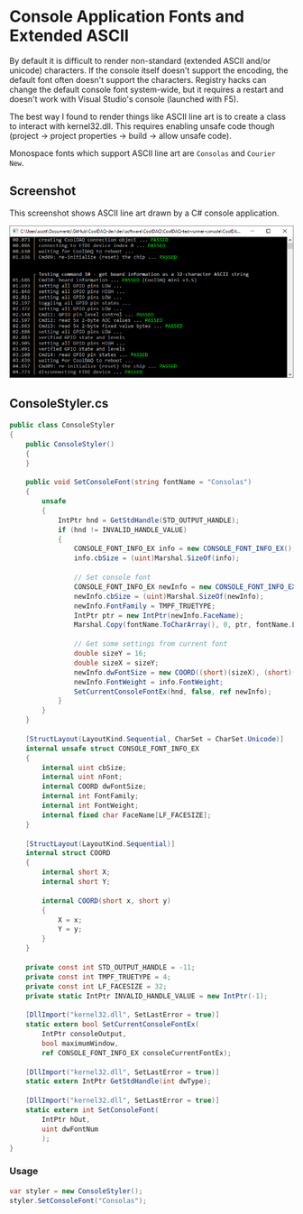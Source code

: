 # Console Application Fonts and Extended ASCII

By default it is difficult to render non-standard (extended ASCII and/or unicode) characters. If the console itself doesn't support the encoding, the default font often doesn't support the characters. Registry hacks can change the default console font system-wide, but it requires a restart and doesn't work with Visual Studio's console (launched with F5).

The best way I found to render things like ASCII line art is to create a class to interact with kernel32.dll. This requires enabling unsafe code though (project -> project properties -> build -> allow unsafe code). 

Monospace fonts which support ASCII line art are `Consolas` and `Courier New`.

## Screenshot
This screenshot shows ASCII line art drawn by a C# console application.

![](console-fonts-and-ascii.png)

## ConsoleStyler.cs
```cs
public class ConsoleStyler
{
    public ConsoleStyler()
    {
    }
    
    public void SetConsoleFont(string fontName = "Consolas")
    {
        unsafe
        {
            IntPtr hnd = GetStdHandle(STD_OUTPUT_HANDLE);
            if (hnd != INVALID_HANDLE_VALUE)
            {
                CONSOLE_FONT_INFO_EX info = new CONSOLE_FONT_INFO_EX();
                info.cbSize = (uint)Marshal.SizeOf(info);

                // Set console font
                CONSOLE_FONT_INFO_EX newInfo = new CONSOLE_FONT_INFO_EX();
                newInfo.cbSize = (uint)Marshal.SizeOf(newInfo);
                newInfo.FontFamily = TMPF_TRUETYPE;
                IntPtr ptr = new IntPtr(newInfo.FaceName);
                Marshal.Copy(fontName.ToCharArray(), 0, ptr, fontName.Length);

                // Get some settings from current font
                double sizeY = 16;
                double sizeX = sizeY;
                newInfo.dwFontSize = new COORD((short)(sizeX), (short)(sizeY));
                newInfo.FontWeight = info.FontWeight;
                SetCurrentConsoleFontEx(hnd, false, ref newInfo);
            }
        }
    }

    [StructLayout(LayoutKind.Sequential, CharSet = CharSet.Unicode)]
    internal unsafe struct CONSOLE_FONT_INFO_EX
    {
        internal uint cbSize;
        internal uint nFont;
        internal COORD dwFontSize;
        internal int FontFamily;
        internal int FontWeight;
        internal fixed char FaceName[LF_FACESIZE];
    }

    [StructLayout(LayoutKind.Sequential)]
    internal struct COORD
    {
        internal short X;
        internal short Y;

        internal COORD(short x, short y)
        {
            X = x;
            Y = y;
        }
    }

    private const int STD_OUTPUT_HANDLE = -11;
    private const int TMPF_TRUETYPE = 4;
    private const int LF_FACESIZE = 32;
    private static IntPtr INVALID_HANDLE_VALUE = new IntPtr(-1);

    [DllImport("kernel32.dll", SetLastError = true)]
    static extern bool SetCurrentConsoleFontEx(
        IntPtr consoleOutput,
        bool maximumWindow,
        ref CONSOLE_FONT_INFO_EX consoleCurrentFontEx);

    [DllImport("kernel32.dll", SetLastError = true)]
    static extern IntPtr GetStdHandle(int dwType);

    [DllImport("kernel32.dll", SetLastError = true)]
    static extern int SetConsoleFont(
        IntPtr hOut,
        uint dwFontNum
        );
}
```

### Usage
```cs
var styler = new ConsoleStyler();
styler.SetConsoleFont("Consolas");
```

